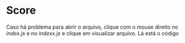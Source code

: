 # Score
Caso há problema para abrir o arquivo, clique com o mouse direito no *index.js* e no *indexx.js* e clique em visualizar arquivo. Lá está o código
